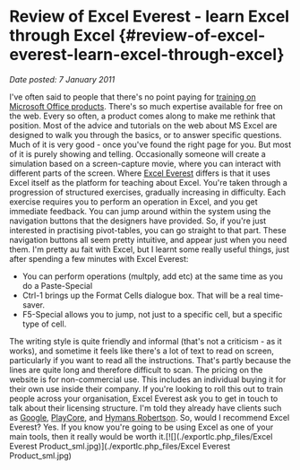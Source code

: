 # Review of Excel Everest - learn Excel through Excel {#review-of-excel-everest-learn-excel-through-excel}

_Date posted: 7 January 2011_

I've often said to people that there's no point paying for [training on Microsoft Office products](http://www.learningconversations.co.uk/main/index.php/2010/09/20/why-would-anyone-want-to-buy-it-training?blog=5). There's so much expertise available for free on the web. Every so often, a product comes along to make me rethink that position. Most of the advice and tutorials on the web about MS Excel are designed to walk you through the basics, or to answer specific questions. Much of it is very good - once you've found the right page for you. But most of it is purely showing and telling. Occasionally someone will create a simulation based on a screen-capture movie, where you can interact with different parts of the screen. Where [Excel Everest](http://www.exceleverest.com/) differs is that it uses Excel itself as the platform for teaching about Excel. You're taken through a progression of structured exercises, gradually increasing in difficulty. Each exercise requires you to perform an operation in Excel, and you get immediate feedback. You can jump around within the system using the navigation buttons that the designers have provided. So, if you're just interested in practising pivot-tables, you can go straight to that part. These navigation buttons all seem pretty intuitive, and appear just when you need them. I'm pretty au fait with Excel, but I learnt some really useful things, just after spending a few minutes with Excel Everest:

*   You can perform operations (multply, add etc) at the same time as you do a Paste-Special
*   Ctrl-1 brings up the Format Cells dialogue box. That will be a real time-saver.
*   F5-Special allows you to jump, not just to a specific cell, but a specific type of cell.

The writing style is quite friendly and informal (that's not a criticism - as it works), and sometime it feels like there's a lot of text to read on screen, particularly if you want to read all the instructions. That's partly because the lines are quite long and therefore difficult to scan. The pricing on the website is for non-commercial use. This includes an individual buying it for their own use inside their company. If you're looking to roll this out to train people across your organisation, Excel Everest ask you to get in touch to talk about their licensing structure. I'm told they already have clients such as [Google](http://www.google.com/), [PlayCore](http://www.playcore.com/), and [Hymans Robertson](http://www.hymans.co.uk/). So, would I recommend Excel Everest? Yes. If you know you're going to be using Excel as one of your main tools, then it really would be worth it.[![](./exportlc.php_files/Excel Everest Product_sml.jpg)](./exportlc.php_files/Excel Everest Product_sml.jpg)